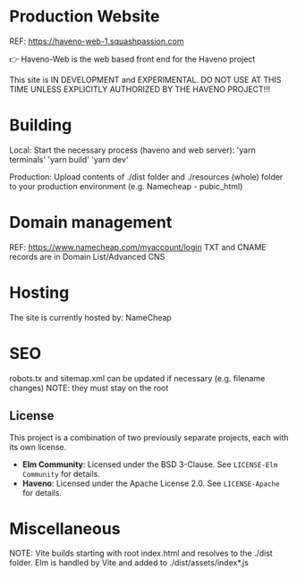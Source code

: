# Production Website
REF: https://haveno-web-1.squashpassion.com

👉 Haveno-Web is the web based front end for the Haveno project

This site is IN DEVELOPMENT and EXPERIMENTAL. DO NOT USE AT THIS TIME UNLESS EXPLICITLY AUTHORIZED BY THE HAVENO PROJECT!!!


# Building
Local:
Start the necessary process (haveno and web server):
'yarn terminals'
'yarn build'
'yarn dev'

Production:
Upload contents of ./dist folder and ./resources (whole) folder to your production environment (e.g. Namecheap - pubic_html)


# Domain management
REF: https://www.namecheap.com/myaccount/login
TXT and CNAME records are in Domain List/Advanced CNS

# Hosting
The site is currently hosted by:
NameCheap

# SEO
robots.tx and sitemap.xml can be updated if necessary (e.g. filename changes)
NOTE: they must stay on the root


## License

This project is a combination of two previously separate projects, each with its own license.

- **Elm Community**: Licensed under the BSD 3-Clause. See `LICENSE-Elm Community` for details.
- **Haveno**: Licensed under the Apache License 2.0. See `LICENSE-Apache` for details.



# Miscellaneous
NOTE: Vite builds starting with root index.html and resolves to the ./dist folder. Elm is handled by Vite and added to ./dist/assets/index*.js
